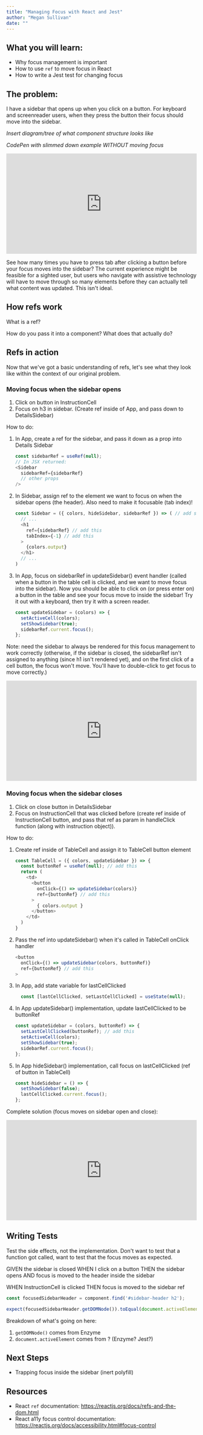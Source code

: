 ```yaml
---
title: "Managing Focus with React and Jest"
author: "Megan Sullivan"
date: ""
---
```


## What you will learn:
* Why focus management is important
* How to use `ref` to move focus in React
* How to write a Jest test for changing focus

## The problem:
I have a sidebar that opens up when you click on a button. For keyboard and screenreader users, when they press the button their focus should move into the sidebar.

_Insert diagram/tree of what component structure looks like_

_CodePen with slimmed down example WITHOUT moving focus_

<iframe height="265" style="width: 100%;" scrolling="no" title="Managing Focus in React" src="https://codepen.io/meganesu/embed/preview/OJVXwer?height=265&theme-id=dark&default-tab=js,result" frameborder="no" allowtransparency="true" allowfullscreen="true">
  See the Pen <a href='https://codepen.io/meganesu/pen/OJVXwer'>Managing Focus in React</a> by Megan Sullivan
  (<a href='https://codepen.io/meganesu'>@meganesu</a>) on <a href='https://codepen.io'>CodePen</a>.
</iframe>

See how many times you have to press tab after clicking a button before your focus moves into the sidebar? The current experience might be feasible for a sighted user, but users who navigate with assistive technology will have to move through so many elements before they can actually tell what content was updated. This isn't ideal.

## How refs work

What is a ref?

How do you pass it into a component? What does that actually do?

## Refs in action

Now that we've got a basic understanding of refs, let's see what they look like within the context of our original problem.

### Moving focus when the sidebar opens

1. Click on button in InstructionCell
1. Focus on h3 in sidebar. (Create ref inside of App, and pass down to DetailsSidebar)

How to do:

1. In App, create a ref for the sidebar, and pass it down as a prop into Details Sidebar
    ```javascript
    const sidebarRef = useRef(null);
    // In JSX returned:
    <Sidebar
      sidebarRef={sidebarRef}
      // other props
    />
    ```
1. In Sidebar, assign ref to the element we want to focus on when the sidebar opens (the header). Also need to make it focusable (tab index)!
    ```javascript
    const Sidebar = ({ colors, hideSidebar, sidebarRef }) => ( // add sidebarRef prop
      // ...
      <h1
        ref={sidebarRef} // add this
        tabIndex={-1} // add this
      >
        {colors.output}
      </h1>
      // ...
    )
    ```
1. In App, focus on sidebarRef in updateSidebar() event handler (called when a button in the table cell is clicked, and we want to move focus into the sidebar). Now you should be able to click on (or press enter on) a button in the table and see your focus move to inside the sidebar! Try it out with a keyboard, then try it with a screen reader.
    ```javascript
    const updateSidebar = (colors) => {
      setActiveCell(colors);
      setShowSidebar(true);
      sidebarRef.current.focus();
    };
    ```

Note: need the sidebar to always be rendered for this focus management to work correctly (otherwise, if the sidebar is closed, the sidebarRef isn't assigned to anything (since h1 isn't rendered yet), and on the first click of a cell button, the focus won't move. You'll have to double-click to get focus to move correctly.)

<iframe height="265" style="width: 100%;" scrolling="no" title="Managing Focus in React (move focus on sidebar open only)" src="https://codepen.io/meganesu/embed/preview/jOPMbGX?height=265&theme-id=dark&default-tab=js,result" frameborder="no" allowtransparency="true" allowfullscreen="true">
  See the Pen <a href='https://codepen.io/meganesu/pen/jOPMbGX'>Managing Focus in React (move focus on sidebar open only)</a> by Megan Sullivan
  (<a href='https://codepen.io/meganesu'>@meganesu</a>) on <a href='https://codepen.io'>CodePen</a>.
</iframe>

### Moving focus when the sidebar closes

1. Click on close button in DetailsSidebar
1. Focus on InstructionCell that was clicked before (create ref inside of InstructionCell button, and pass that ref as param in handleClick function (along with instruction object)).

How to do:

1. Create ref inside of TableCell and assign it to TableCell button element
    ```javascript
    const TableCell = ({ colors, updateSidebar }) => {
      const buttonRef = useRef(null); // add this
      return (
        <td>
          <button
            onClick={() => updateSidebar(colors)}
            ref={buttonRef} // add this
          >
            { colors.output }
          </button>
        </td>
      )
    }
    ```
1. Pass the ref into updateSidebar() when it's called in TableCell onClick handler
    ```javascript
    <button
      onClick={() => updateSidebar(colors, buttonRef)}
      ref={buttonRef} // add this
    >
    ```
1. In App, add state variable for lastCellClicked
    ```javascript
      const [lastCellClicked, setLastCellClicked] = useState(null);
    ```
1. In App updateSidebar() implementation, update lastCellClicked to be buttonRef
    ```javascript
    const updateSidebar = (colors, buttonRef) => {
      setLastCellClicked(buttonRef); // add this
      setActiveCell(colors);
      setShowSidebar(true);
      sidebarRef.current.focus();
    };
    ```
1. In App hideSidebar() implementation, call focus on lastCellClicked (ref of button in TableCell)
    ```javascript
    const hideSidebar = () => {
      setShowSidebar(false);
      lastCellClicked.current.focus();
    };
    ```

Complete solution (focus moves on sidebar open and close):

<iframe height="265" style="width: 100%;" scrolling="no" title="Managing Focus in React (move focus on sidebar open and close)" src="https://codepen.io/meganesu/embed/preview/abOmwbg?height=265&theme-id=dark&default-tab=js,result" frameborder="no" allowtransparency="true" allowfullscreen="true">
  See the Pen <a href='https://codepen.io/meganesu/pen/abOmwbg'>Managing Focus in React (move focus on sidebar open and close)</a> by Megan Sullivan
  (<a href='https://codepen.io/meganesu'>@meganesu</a>) on <a href='https://codepen.io'>CodePen</a>.
</iframe>

## Writing Tests

Test the side effects, not the implementation. Don't want to test that a function got called, want to test that the focus moves as expected.

GIVEN the sidebar is closed
WHEN I click on a button
THEN the sidebar opens
AND focus is moved to the header inside the sidebar

WHEN InstructionCell is clicked
THEN focus is moved to the sidebar ref

```javascript
const focusedSidebarHeader = component.find('#sidebar-header h2');

expect(focusedSidebarHeader.getDOMNode()).toEqual(document.activeElement);
```

Breakdown of what's going on here:
1. `getDOMNode()` comes from Enzyme
1. `document.activeElement` comes from ? (Enzyme? Jest?)

## Next Steps

* Trapping focus inside the sidebar (inert polyfill)

## Resources

- React `ref` documentation: https://reactjs.org/docs/refs-and-the-dom.html
- React a11y focus control documentation: https://reactjs.org/docs/accessibility.html#focus-control
